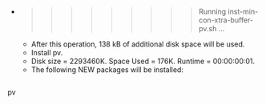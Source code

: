 * >>>>>>>>> Running inst-min-con-xtra-buffer-pv.sh ...
  * After this operation, 138 kB of additional disk space will be used.
  * Install pv.
  * Disk size = 2293460K. Space Used = 176K. Runtime = 00:00:00:01.
  * The following NEW packages will be installed:
  ```bash
pv
  ```
